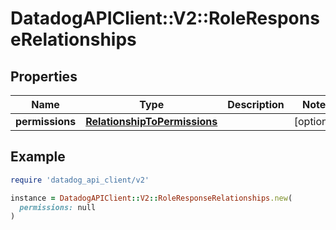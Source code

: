 # DatadogAPIClient::V2::RoleResponseRelationships

## Properties

| Name | Type | Description | Notes |
| ---- | ---- | ----------- | ----- |
| **permissions** | [**RelationshipToPermissions**](RelationshipToPermissions.md) |  | [optional] |

## Example

```ruby
require 'datadog_api_client/v2'

instance = DatadogAPIClient::V2::RoleResponseRelationships.new(
  permissions: null
)
```


